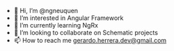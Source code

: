 - 👋 Hi, I’m @ngneuquen
- 👀 I’m interested in Angular Framework
- 🌱 I’m currently learning NgRx
- 💞️ I’m looking to collaborate on Schematic projects
- 📫 How to reach me gerardo.herrera.dev@gmail.com

<!---
ngneuquen/ngneuquen is a ✨ special ✨ repository because its `README.md` (this file) appears on your GitHub profile.
You can click the Preview link to take a look at your changes.
--->
